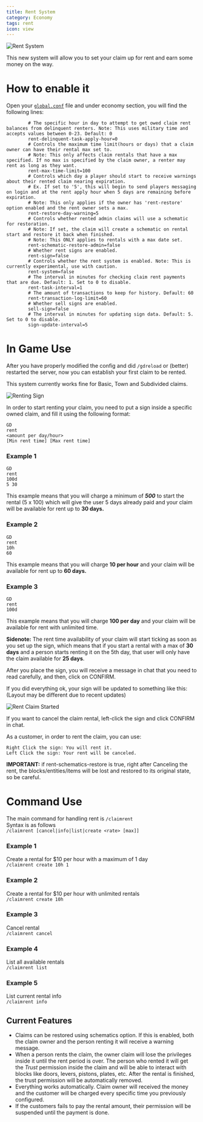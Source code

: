 ```yaml
---
title: Rent System
category: Economy
tags: rent
icon: view
---
```


![Rent System](https://media.discordapp.net/attachments/709505646457913426/709992848963141632/2019-12-18_22.png)

This new system will allow you to set your claim up for rent and earn some money on the way. 

# How to enable it

Open your [`global.conf`](/wiki/advanced/Global-Config.html) file and under economy section, you will find the following lines:

```
        # The specific hour in day to attempt to get owed claim rent balances from delinquent renters. Note: This uses military time and accepts values between 0-23. Default: 0
        rent-delinquent-task-apply-hour=0
        # Controls the maximum time limit(hours or days) that a claim owner can have their rental max set to.
        # Note: This only affects claim rentals that have a max specified. If no max is specified by the claim owner, a renter may rent as long as they want.
        rent-max-time-limit=100
        # Controls which day a player should start to receive warnings about their rented claim nearing expiration. 
        # Ex. If set to '5', this will begin to send players messaging on login and at the rent apply hour when 5 days are remaining before expiration.
        # Note: This only applies if the owner has 'rent-restore' option enabled and the rent owner sets a max.
        rent-restore-day-warning=5
        # Controls whether rented admin claims will use a schematic for restoration.
        # Note: If set, the claim will create a schematic on rental start and restore it back when finished.
        # Note: This ONLY applies to rentals with a max date set.
        rent-schematic-restore-admin=false
        # Whether rent signs are enabled.
        rent-sign=false
        # Controls whether the rent system is enabled. Note: This is currently experimental, use with caution.
        rent-system=false
        # The interval in minutes for checking claim rent payments that are due. Default: 1. Set to 0 to disable.
        rent-task-interval=1
        # The amount of transactions to keep for history. Default: 60
        rent-transaction-log-limit=60
        # Whether sell signs are enabled.
        sell-sign=false
        # The interval in minutes for updating sign data. Default: 5. Set to 0 to disable.
        sign-update-interval=5
```

# In Game Use

After you have properly modified the config and did `/gdreload` or (better) restarted the server, now you can establish your first claim to be rented.

This system currently works fine for Basic, Town and Subdivided claims.

![Renting Sign](https://i.imgur.com/sPB7pMs.png)

In order to start renting your claim, you need to put a sign inside a specific owned claim, and fill it using the following format:

```
GD
rent
<amount per day/hour>
[Min rent time] [Max rent time]
```

### Example 1
```
GD
rent
100d
5 30
```
This example means that you will charge a minimum of ***500*** to start the rental (5 x 100) which will give the user 5 days already paid and your claim will be available for rent up to **30 days.**  

### Example 2
```
GD
rent
10h
60
```
This example means that you will charge **10 per hour** and your claim will be available for rent up to **60 days.**

### Example 3
```
GD
rent
100d
```
This example means that you will charge **100 per day** and your claim will be available for rent with unlimited time.

**Sidenote:** The rent time availability of your claim will start ticking as soon as you set up the sign, which means that if you start a rental with a max of **30 days** and a person starts renting it on the 5th day, that user will only have the claim available for **25 days**.

After you place the sign, you will receive a message in chat that you need to read carefully, and then, click on CONFIRM.

If you did everything ok, your sign will be updated to something like this: (Layout may be different due to recent updates)

![Rent Claim Started](https://i.imgur.com/e194JUX.png)

If you want to cancel the claim rental, left-click the sign and click CONFIRM in chat.

As a customer, in order to rent the claim, you can use:

```
Right Click the sign: You will rent it. 
Left Click the sign: Your rent will be canceled.
```
**IMPORTANT:** if rent-schematics-restore is true, right after Canceling the rent, the blocks/entities/items will be lost and restored to its original state, so be careful.

# Command Use
The main command for handling rent is `/claimrent`  
Syntax is as follows  
`/claimrent [cancel|info|list|create <rate> [max]]`

### Example 1

Create a rental for $10 per hour with a maximum of 1 day  
`/claimrent create 10h 1`

### Example 2

Create a rental for $10 per hour with unlimited rentals  
`/claimrent create 10h`

### Example 3

Cancel rental  
`/claimrent cancel`


### Example 4

List all available rentals  
`/claimrent list`


### Example 5

List current rental info  
`/claimrent info`



## Current Features
* Claims can be restored using schematics option. If this is enabled, both the claim owner and the person renting it will receive a warning message.
* When a person rents the claim, the owner claim will lose the privileges inside it until the rent period is over. The person who rented it will get the _Trust_ permission inside the claim and will be able to interact with blocks like doors, levers, pistons, plates, etc. After the rental is finished, the trust permission will be automatically removed.
* Everything works automatically. Claim owner will received the money and the customer will be charged every specific time you previously configured.
* If the customers fails to pay the rental amount, their permission will be suspended until the payment is done.